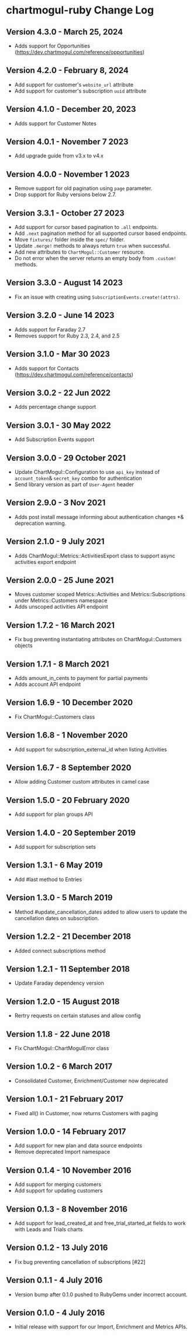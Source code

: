 # chartmogul-ruby Change Log

## Version 4.3.0 - March 25, 2024
- Adds support for Opportunities (https://dev.chartmogul.com/reference/opportunities)

## Version 4.2.0 - February 8, 2024
- Add support for customer's `website_url` attribute
- Add support for customer's subscription `uuid` attribute

## Version 4.1.0 - December 20, 2023
- Adds support for Customer Notes

## Version 4.0.1 - November 7 2023
- Add upgrade guide from v3.x to v4.x

## Version 4.0.0 - November 1 2023
- Remove support for old pagination using `page` parameter.
- Drop support for Ruby versions below 2.7.

## Version 3.3.1 - October 27 2023
- Add support for cursor based pagination to `.all` endpoints.
- Add `.next` pagination method for all supported cursor based endpoints.
- Move `fixtures/` folder inside the `spec/` folder.
- Update `.merge!` methods to always return `true` when successful.
- Add new attributes to `ChartMogul::Customer` resource.
- Do not error when the server returns an empty body from `.custom!` methods.

## Version 3.3.0 - August 14 2023
- Fix an issue with creating using `SubscriptionEvents.create!(attrs)`.

## Version 3.2.0 - June 14 2023
- Adds support for Faraday 2.7
- Removes support for Ruby 2.3, 2.4, and 2.5

## Version 3.1.0 - Mar 30 2023
- Adds support for Contacts (https://dev.chartmogul.com/reference/contacts)

## Version 3.0.2 - 22 Jun 2022
- Adds percentage change support

## Version 3.0.1 - 30 May 2022
- Add Subscription Events support

## Version 3.0.0 - 29 October 2021
- Update ChartMogul::Configuration to use `api_key` instead of `account_token`& `secret_key` combo for authentication
- Send library version as part of `User-Agent` header

## Version 2.9.0 - 3 Nov 2021
- Adds post install message informing about authentication changes *& deprecation warning.

## Version 2.1.0 - 9 July 2021
- Adds ChartMogul::Metrics::ActivitiesExport class to support async activities export endpoint

## Version 2.0.0 - 25 June 2021
- Moves customer scoped Metrics::Activities and Metrics::Subscriptions under Metrics::Customers namespace
- Adds unscoped activities API endpoint

## Version 1.7.2 - 16 March 2021
- Fix bug preventing instantiating attributes on ChartMogul::Customers objects

## Version 1.7.1 - 8 March 2021
- Adds amount_in_cents to payment for partial payments
- Adds account API endpoint

## Version 1.6.9 - 10 December 2020
- Fix ChartMogul::Customers class

## Version 1.6.8 - 1 November 2020
- Add support for subscription_external_id when listing Activities

## Version 1.6.7 - 8 September 2020
- Allow adding Customer custom attributes in camel case

## Version 1.5.0 - 20 February 2020
- Add support for plan groups API

## Version 1.4.0 - 20 September 2019
- Add support for subscription sets

## Version 1.3.1 - 6 May 2019
- Add #last method to Entries

## Version 1.3.0 - 5 March 2019
- Method #update_cancellation_dates added to allow users to update the cancellation dates on subscription.

## Version 1.2.2 - 21 December 2018
- Added connect subscriptions method

## Version 1.2.1 - 11 September 2018
- Update Faraday dependency version

## Version 1.2.0 - 15 August 2018
- Rertry requests on certain statuses and allow config

## Version 1.1.8 - 22 June 2018
- Fix ChartMogul::ChartMogulError class

## Version 1.0.2 - 6 March 2017
- Consolidated Customer, Enrichment/Customer now deprecated

## Version 1.0.1 - 21 February 2017
- Fixed all() in Customer, now returns Customers with paging

## Version 1.0.0 - 14 February 2017
- Add support for new plan and data source endpoints
- Remove deprecated Import namespace

## Version 0.1.4 - 10 November 2016
- Add support for merging customers
- Add support for updating customers

## Version 0.1.3 - 8 November 2016
- Add support for lead_created_at and free_trial_started_at fields to work with Leads and Trials charts

## Version 0.1.2 - 13 July 2016
- Fix bug preventing cancellation of subscriptions [#22]

## Version 0.1.1 - 4 July 2016
- Version bump after 0.1.0 pushed to RubyGems under incorrect account.

## Version 0.1.0 - 4 July 2016
- Initial release with support for our Import, Enrichment and Metrics APIs.
